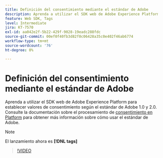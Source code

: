 ```yaml
---
title: Definición del consentimiento mediante el estándar de Adobe
description: Aprenda a utilizar el SDK web de Adobe Experience Platform para establecer valores de consentimiento según el estándar de Adobe 1.0 y 2.0.
feature: Web SDK, Tags
level: Intermediate
jira: KT-7570
exl-id: aa042e2f-5b22-429f-9028-19eadc288fdc
source-git-commit: 00ef0f40fb3d82f0c06428a35c0e402f46ab6774
workflow-type: tm+mt
source-wordcount: '76'
ht-degree: 0%

---
```


# Definición del consentimiento mediante el estándar de Adobe

Aprenda a utilizar el SDK web de Adobe Experience Platform para establecer valores de consentimiento según el estándar de Adobe 1.0 y 2.0. Consulte la documentación sobre el procesamiento de [consentimiento en Platform](https://experienceleague.adobe.com/docs/experience-platform/landing/governance-privacy-security/consent/iab/overview.html) para obtener más información sobre cómo usar el estándar de Adobe.

>[!NOTE]
>
> El lanzamiento ahora es **[!DNL tags]**

>[!VIDEO](https://video.tv.adobe.com/v/332694/?learn=on)
